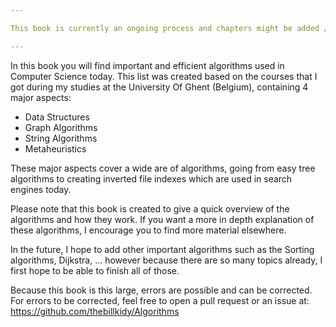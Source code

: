 ```yaml
---

This book is currently an ongoing process and chapters might be added / removed in the future

---
```


In this book you will find important and efficient algorithms used in Computer Science today. This list was created based on the courses that I got during my studies at the University Of Ghent (Belgium), containing 4 major aspects:

* Data Structures
* Graph Algorithms
* String Algorithms
* Metaheuristics 

These major aspects cover a wide are of algorithms, going from easy tree algorithms to creating inverted file indexes which are used in search engines today.

Please note that this book is created to give a quick overview of the algorithms and how they work. If you want a more in depth explanation of these algorithms, I encourage you to find more material elsewhere.

In the future, I hope to add other important algorithms such as the Sorting algorithms, Dijkstra, ... however because there are so many topics already, I first hope to be able to finish all of those.

Because this book is this large, errors are possible and can be corrected. For errors to be corrected, feel free to open a pull request or an issue at: https://github.com/thebillkidy/Algorithms 

